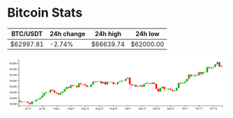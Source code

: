 # Bitcoin Stats

BTC/USDT|24h change|24h high|24h low|
|---|---|---|---|
|$62997.81|-2.74%|$66639.74|$62000.00|

<img src="./chart.svg">
